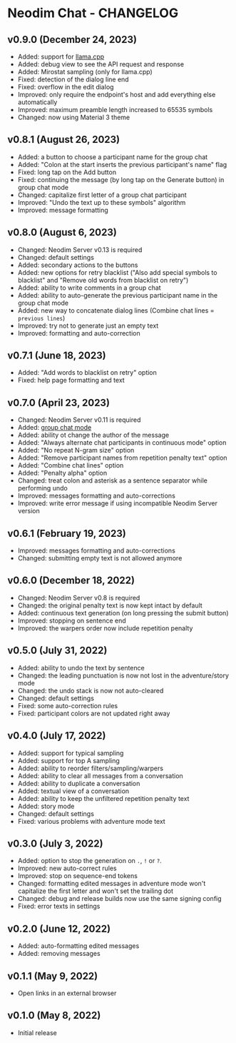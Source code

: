 # Neodim Chat - CHANGELOG


## v0.9.0 (December 24, 2023)

- Added: support for [llama.cpp](https://github.com/ggerganov/llama.cpp)
- Added: debug view to see the API request and response
- Added: Mirostat sampling (only for llama.cpp)
- Fixed: detection of the dialog line end
- Fixed: overflow in the edit dialog
- Improved: only require the endpoint's host and add everything else automatically
- Improved: maximum preamble length increased to 65535 symbols
- Changed: now using Material 3 theme


## v0.8.1 (August 26, 2023)

- Added: a button to choose a participant name for the group chat
- Added: "Colon at the start inserts the previous participant's name" flag
- Fixed: long tap on the Add button
- Fixed: continuing the message (by long tap on the Generate button) in group chat mode
- Changed: capitalize first letter of a group chat participant
- Improved: "Undo the text up to these symbols" algorithm
- Improved: message formatting


## v0.8.0 (August 6, 2023)

- Changed: Neodim Server v0.13 is required
- Changed: default settings
- Added: secondary actions to the buttons
- Added: new options for retry blacklist
  ("Also add special symbols to blacklist" and "Remove old words from blacklist on retry")
- Added: ability to write comments in a group chat
- Added: ability to auto-generate the previous participant name in the group chat mode
- Added: new way to concatenate dialog lines (Combine chat lines = `previous lines`)
- Improved: try not to generate just an empty text
- Improved: formatting and auto-correction


## v0.7.1 (June 18, 2023)

- Added: "Add words to blacklist on retry" option
- Fixed: help page formatting and text


## v0.7.0 (April 23, 2023)

- Changed: Neodim Server v0.11 is required
- Added: [group chat mode](README.md#group-chat-mode)
- Added: ability ot change the author of the message
- Added: "Always alternate chat participants in continuous mode" option
- Added: "No repeat N-gram size" option
- Added: "Remove participant names from repetition penalty text" option
- Added: "Combine chat lines" option
- Added: "Penalty alpha" option
- Changed: treat colon and asterisk as a sentence separator while performing undo
- Improved: messages formatting and auto-corrections
- Improved: write error message if using incompatible Neodim Server version


## v0.6.1 (February 19, 2023)

- Improved: messages formatting and auto-corrections
- Changed: submitting empty text is not allowed anymore


## v0.6.0 (December 18, 2022)

- Changed: Neodim Server v0.8 is required
- Changed: the original penalty text is now kept intact by default
- Added: continuous text generation (on long pressing the submit button)
- Improved: stopping on sentence end
- Improved: the warpers order now include repetition penalty


## v0.5.0 (July 31, 2022)

- Added: ability to undo the text by sentence
- Changed: the leading punctuation is now not lost in the adventure/story mode
- Changed: the undo stack is now not auto-cleared
- Changed: default settings
- Fixed: some auto-correction rules
- Fixed: participant colors are not updated right away


## v0.4.0 (July 17, 2022)

- Added: support for typical sampling
- Added: support for top A sampling
- Added: ability to reorder filters/sampling/warpers
- Added: ability to clear all messages from a conversation
- Added: ability to duplicate a conversation
- Added: textual view of a conversation
- Added: ability to keep the unfiltered repetition penalty text
- Added: story mode
- Changed: default settings
- Fixed: various problems with adventure mode text


## v0.3.0 (July 3, 2022)

- Added: option to stop the generation on `.`, `!` or `?`.
- Improved: new auto-correct rules
- Improved: stop on sequence-end tokens
- Changed: formatting edited messages in adventure mode
  won't capitalize the first letter and won't set the trailing dot
- Changed: debug and release builds now use the same signing config
- Fixed: error texts in settings


## v0.2.0 (June 12, 2022)

- Added: auto-formatting edited messages
- Added: removing messages


## v0.1.1 (May 9, 2022)

- Open links in an external browser


## v0.1.0 (May 8, 2022)

- Initial release
